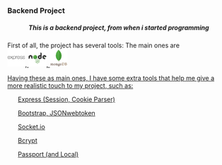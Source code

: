 <h3>Backend Project</h3>
<h5 align="center">This is a backend project, from when i started programming</h5>

<p>First of all, the project has several tools:
The main ones are <br> <a href="https://expressjs.com" target="_blank" rel="noreferrer"> <img src="https://raw.githubusercontent.com/devicons/devicon/master/icons/express/express-original-wordmark.svg" alt="express" width="40" height="40"/>, <a href="https://nodejs.org" target="_blank" rel="noreferrer"> <img src="https://raw.githubusercontent.com/devicons/devicon/master/icons/nodejs/nodejs-original-wordmark.svg" alt="nodejs" width="40" height="40"/>, <a href="https://www.mongodb.com/" target="_blank" rel="noreferrer"> <img src="https://raw.githubusercontent.com/devicons/devicon/master/icons/mongodb/mongodb-original-wordmark.svg" alt="mongodb" width="40" height="40"/></p>

<p>Having these as main ones, I have some extra tools that help me give a more realistic touch to my project, such as:
    <ul>
            <p>Express (Session, Cookie Parser)</p>
            <p>Bootstrap, JSONwebtoken</p>
            <p>Socket.io</p>
            <p>Bcrypt</p>
            <p>Passport (and Local)</p>
    </ul>

</p>
